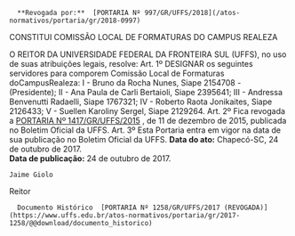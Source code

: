       **Revogada por:**  [PORTARIA Nº 997/GR/UFFS/2018](/atos-normativos/portaria/gr/2018-0997) 

   CONSTITUI COMISSÃO LOCAL DE FORMATURAS DO CAMPUS REALEZA  

 O REITOR DA UNIVERSIDADE FEDERAL DA FRONTEIRA SUL (UFFS), no uso de suas atribuições legais, resolve:  Art. 1º DESIGNAR os seguintes servidores para comporem Comissão Local de Formaturas doCampusRealeza:  I - Bruno da Rocha Nunes, Siape 2154708 - (Presidente);  II - Ana Paula de Carli Bertaioli, Siape 2395641;  III - Andressa Benvenutti Radaelli, Siape 1767321;  IV - Roberto Raota Jonikaites, Siape 2126433;  V - Suellen Karoliny Sergel, Siape 2129264.  Art. 2º Fica revogada a [PORTARIA Nº 1417/GR/UFFS/2015](https://www.uffs.edu.br/atos-normativos/portaria/gr/2015-1417)  , de 11 de dezembro de 2015, publicada no Boletim Oficial da UFFS.  Art. 3º Esta Portaria entra em vigor na data de sua publicação no Boletim Oficial da UFFS.      **Data do ato:** Chapecó-SC, 24 de outubro de 2017.   
 **Data de publicação:**  24 de outubro de 2017. 

    Jaime Giolo   
 Reitor 

      Documento Histórico  [PORTARIA Nº 1258/GR/UFFS/2017 (REVOGADA)](https://www.uffs.edu.br/atos-normativos/portaria/gr/2017-1258/@@download/documento_historico)     
      